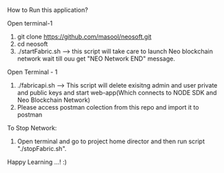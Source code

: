 How to Run this application?

Open terminal-1

1) git clone https://github.com/masool/neosoft.git
2) cd neosoft
3) ./startFabric.sh --> this script will take care to launch Neo blockchain network wait till ouu get "NEO Network END" message.

Open Terminal - 1

1) ./fabricapi.sh --> This script will delete exisitng admin and user private and public keys and start web-app(Which connects to NODE SDK and Neo Blockchain Network)
2) Please access postman colection from this repo and import it to postman

To Stop Network:

1) Open terminal and go to project home director and then run script "./stopFabric.sh".

Happy Learning ...! :)

